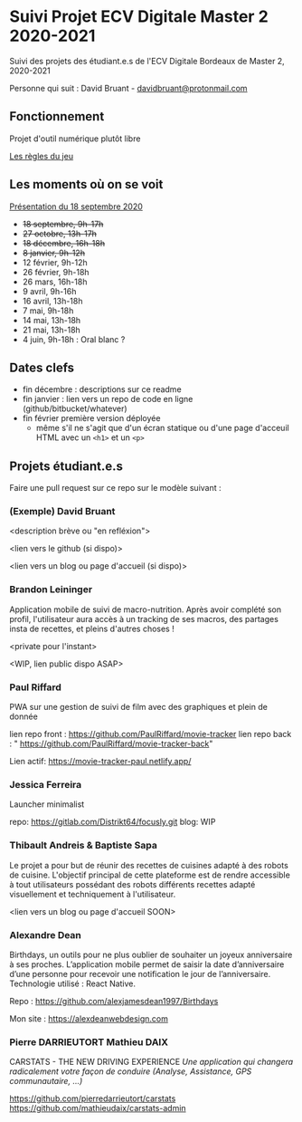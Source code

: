 # Suivi Projet ECV Digitale Master 2 2020-2021

Suivi des projets des étudiant.e.s de l'ECV Digitale Bordeaux de Master 2, 2020-2021

Personne qui suit : David Bruant - davidbruant@protonmail.com

## Fonctionnement

Projet d'outil numérique plutôt libre

[Les règles du jeu](regles-du-jeu.md)


## Les moments où on se voit 

[Présentation du 18 septembre 2020](https://docs.google.com/presentation/d/1l7kVXWRp70IENnofx25A5m7Z5WBC1UeygjerWMqruwM/edit#slide=id.p)

- ~~18 septembre, 9h-17h~~
- ~~27 octobre, 13h-17h~~
- ~~18 décembre, 16h-18h~~
- ~~8 janvier, 9h-12h~~
- 12 février, 9h-12h 
- 26 février, 9h-18h
- 26 mars, 16h-18h
- 9 avril, 9h-16h
- 16 avril, 13h-18h
- 7 mai, 9h-18h
- 14 mai, 13h-18h
- 21 mai, 13h-18h
- 4 juin, 9h-18h : Oral blanc ? 


## Dates clefs

- fin décembre : descriptions sur ce readme
- fin janvier : lien vers un repo de code en ligne (github/bitbucket/whatever)
- fin février première version déployée
  - même s'il ne s'agit que d'un écran statique ou d'une page d'acceuil HTML avec un `<h1>` et un `<p>`


## Projets étudiant.e.s

Faire une pull request sur ce repo sur le modèle suivant :


### (Exemple) David Bruant

<description brève ou "en refléxion">

<lien vers le github (si dispo)>

<lien vers un blog ou page d'accueil (si dispo)>



### Brandon Leininger

Application mobile de suivi de macro-nutrition.
Après avoir complété son profil, l'utilisateur aura accès à un tracking de ses macros, des partages insta de recettes, et pleins d'autres choses !

<private pour l'instant>

<WIP, lien public dispo ASAP>

### Paul Riffard

PWA sur une gestion de suivi de film avec des graphiques et plein de donnée

lien repo front : https://github.com/PaulRiffard/movie-tracker
lien repo back : " https://github.com/PaulRiffard/movie-tracker-back"

Lien actif: https://movie-tracker-paul.netlify.app/

### Jessica Ferreira

Launcher minimalist

repo: https://gitlab.com/Distrikt64/focusly.git
blog: WIP

### Thibault Andreis & Baptiste Sapa

Le projet a pour but de réunir des recettes de cuisines adapté à des robots de cuisine. L'objectif principal de cette plateforme est de rendre accessible à tout utilisateurs possédant des robots différents recettes adapté visuellement et techniquement à l'utilisateur.

<lien vers le github SOON>

<lien vers un blog ou page d'accueil SOON>


### Alexandre Dean

Birthdays, un outils pour ne plus oublier de souhaiter un joyeux anniversaire à ses proches. L’application mobile permet de saisir la date d’anniversaire d’une personne pour recevoir une notification le jour de l’anniversaire. Technologie utilisé : React Native.

Repo : https://github.com/alexjamesdean1997/Birthdays

Mon site : https://alexdeanwebdesign.com

### Pierre DARRIEUTORT Mathieu DAIX

CARSTATS - THE NEW DRIVING EXPERIENCE
*Une application qui changera radicalement votre façon de conduire (Analyse, Assistance, GPS communautaire, ...)*

https://github.com/pierredarrieutort/carstats<br/>
https://github.com/mathieudaix/carstats-admin
